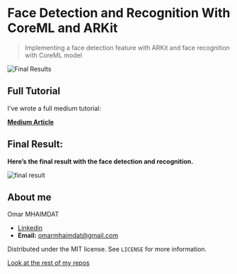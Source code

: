 # Face Detection and Recognition With CoreML and ARKit
> Implementing a face detection feature with ARKit and face recognition with CoreML model

![Final Results](final_result.png)

## Full Tutorial

I've wrote a full medium tutorial:

**[Medium Article](https://medium.com/better-programming/face-detection-and-recognition-with-coreml-and-arkit-8b676b7448be)**

## Final Result:

**Here’s the final result with the face detection and recognition.**

![final result](final_result.gif)

## About me

Omar MHAIMDAT

* [Linkedin](https://www.linkedin.com/in/omarmhaimdat/)
* **Email:** omarmhaimdat@gmail.com

Distributed under the MIT license. See ``LICENSE`` for more information.

[Look at the rest of my repos](https://github.com/omarmhaimdat/)
